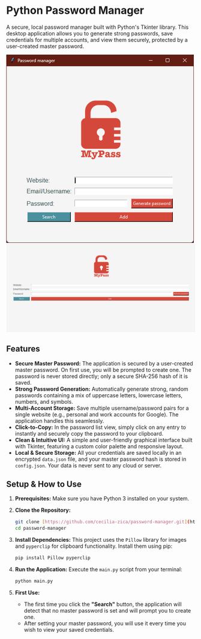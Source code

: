 ﻿# Python Password Manager

A secure, local password manager built with Python's Tkinter library. This desktop application allows you to generate strong passwords, save credentials for multiple accounts, and view them securely, protected by a user-created master password.

![App Screenshot](img.png)
![Demonstracion of App](PasswordManagerTest.gif)

## Features

- **Secure Master Password:** The application is secured by a user-created master password. On first use, you will be prompted to create one. The password is never stored directly; only a secure SHA-256 hash of it is saved.
- **Strong Password Generation:** Automatically generate strong, random passwords containing a mix of uppercase letters, lowercase letters, numbers, and symbols.
- **Multi-Account Storage:** Save multiple username/password pairs for a single website (e.g., personal and work accounts for Google). The application handles this seamlessly.
- **Click-to-Copy:** In the password list view, simply click on any entry to instantly and securely copy the password to your clipboard.
- **Clean & Intuitive UI:** A simple and user-friendly graphical interface built with Tkinter, featuring a custom color palette and responsive layout.
- **Local & Secure Storage:** All your credentials are saved locally in an encrypted `data.json` file, and your master password hash is stored in `config.json`. Your data is never sent to any cloud or server.

## Setup & How to Use

1.  **Prerequisites:**
    Make sure you have Python 3 installed on your system.

2.  **Clone the Repository:**
    ```bash
    git clone [https://github.com/cecilia-zica/password-manager.git](https://github.com/cecilia-zica/password-manager.git)
    cd password-manager
    ```

3.  **Install Dependencies:**
    This project uses the `Pillow` library for images and `pyperclip` for clipboard functionality. Install them using pip:
    ```bash
    pip install Pillow pyperclip
    ```

4.  **Run the Application:**
    Execute the `main.py` script from your terminal:
    ```bash
    python main.py
    ```

5.  **First Use:**
    - The first time you click the **"Search"** button, the application will detect that no master password is set and will prompt you to create one.
    - After setting your master password, you will use it every time you wish to view your saved credentials.
